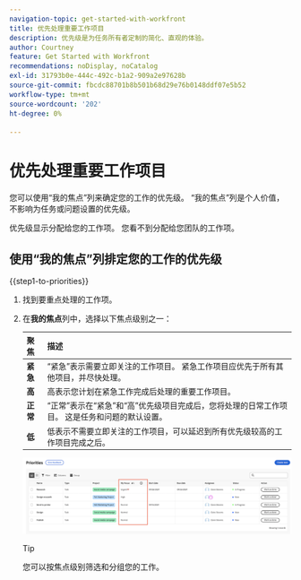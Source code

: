 ```yaml
---
navigation-topic: get-started-with-workfront
title: 优先处理重要工作项目
description: 优先级是为任务所有者定制的简化、直观的体验。
author: Courtney
feature: Get Started with Workfront
recommendations: noDisplay, noCatalog
exl-id: 31793b0e-444c-492c-b1a2-909a2e97628b
source-git-commit: fbcdc88701b8b501b68d29e76b0148ddf07e5b52
workflow-type: tm+mt
source-wordcount: '202'
ht-degree: 0%

---
```


# 优先处理重要工作项目

您可以使用“我的焦点”列来确定您的工作的优先级。 “我的焦点”列是个人价值，不影响为任务或问题设置的优先级。

优先级显示分配给您的工作项。 您看不到分配给您团队的工作项。

## 使用“我的焦点”列排定您的工作的优先级

{{step1-to-priorities}}

1. 找到要重点处理的工作项。
1. 在&#x200B;**我的焦点**&#x200B;列中，选择以下焦点级别之一：

   | 聚焦 | 描述 |
   |-----------|-------------|
   | **紧急** | “紧急”表示需要立即关注的工作项目。 紧急工作项目应优先于所有其他项目，并尽快处理。 |
   | **高** | 高表示您计划在紧急工作完成后处理的重要工作项目。 |
   | **正常** | “正常”表示在“紧急”和“高”优先级项目完成后，您将处理的日常工作项目。 这是任务和问题的默认设置。 |
   | **低** | 低表示不需要立即关注的工作项目，可以延迟到所有优先级较高的工作项目完成之后。 |

   ![我的焦点](assets/my-focus-new.png)

   >[!TIP]
   >
   >您可以按焦点级别筛选和分组您的工作。

